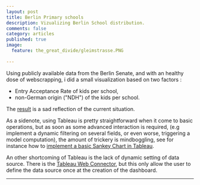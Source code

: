 ```yaml
---
layout: post
title: Berlin Primary schools
description: Vizualizing Berlin School distribution.
comments: false
category: articles
published: true
image:
  feature: the_great_divide/gleimstrasse.PNG
  
---
```


Using publicly available data from the Berlin Senate, and with an healthy dose of webscrapping, i did a small visualization based on two factors :
- Entry Acceptance Rate of kids per school,
- non-German origin ("NDH") of the kids per school.

The [result](https://public.tableau.com/profile/clement4142#!/vizhome/Book2_16011299004580/Dashboard?publish=yes) is a sad reflection of the current situation.

As a sidenote, using Tableau is pretty straightforward when it come to basic operations, but as soon as some advanced interaction is required, (e.g implement a dynamic filtering on several fields, or even worse, triggering a model computation), the amount of trickery is mindboggling, see for instance how to [implement a basic Sankey Chart in Tableau](https://www.theinformationlab.co.uk/2018/03/09/build-sankey-diagram-tableau-without-data-prep-beforehand/).

An other shortcoming of Tableau is the lack of dynamic setting of data source. There is the [Tableau Web Connector](https://help.tableau.com/current/server/en-us/datasource_wdc.htm), but this only allow the user to define the data source once at the creation of the dashboard.


-----------



